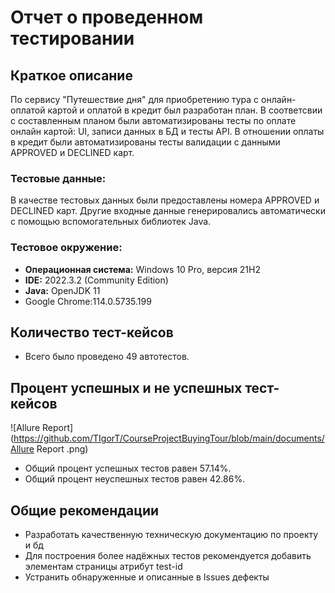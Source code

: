 # Отчет о проведенном тестировании
## Краткое описание
По сервису "Путешествие дня" для приобретению тура с онлайн-оплатой картой и оплатой в кредит был разработан план. 
В соответсвии с составленным планом  были  автоматизированы тесты по оплате онлайн картой: UI, записи данных в БД и тесты API. 
В отношении  оплаты в кредит были автоматизированы тесты валидации с данными APPROVED и DECLINED карт.
### Тестовые данные:
В качестве тестовых данных были предоставлены номера APPROVED и DECLINED карт.
Другие входные данные генерировались автоматически с помощью вспомогательных библиотек Java.
### Тестовое окружение:
* **Операционная система:** Windows 10 Pro, версия 21H2 
* **IDE:** 2022.3.2 (Community Edition)
* **Java:** OpenJDK 11 
* Google Chrome:114.0.5735.199
## Количество тест-кейсов
- Всего было проведено 49 автотестов.
## Процент успешных и не успешных тест-кейсов
![Allure Report](https://github.com/TIgorT/CourseProjectBuyingTour/blob/main/documents/Allure Report .png)

- Общий процент успешных тестов равен 57.14%.
- Общий процент неуспешных тестов равен 42.86%.

## Общие рекомендации
- Разработать качественную техническую документацию по проекту и бд
- Для построения более надёжных  тестов рекомендуется добавить элементам страницы атрибут test-id
- Устранить обнаруженные и описанные в Issues дефекты
